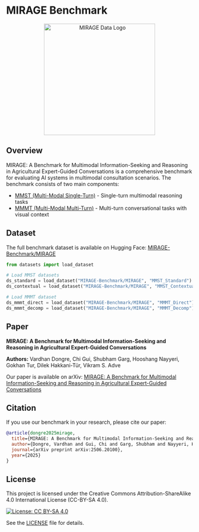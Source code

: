 # MIRAGE Benchmark

<div align="center">
  <img src="assets/data-logo.png" alt="MIRAGE Data Logo" width="300"/>
</div>

## Overview

MIRAGE: A Benchmark for Multimodal Information-Seeking and Reasoning in Agricultural Expert-Guided Conversations is a comprehensive benchmark for evaluating AI systems in multimodal consultation scenarios. The benchmark consists of two main components:

- [MMST (Multi-Modal Single-Turn)](MMST/README.md) - Single-turn multimodal reasoning tasks
- [MMMT (Multi-Modal Multi-Turn)](MMMT/README.md) - Multi-turn conversational tasks with visual context

## Dataset

The full benchmark dataset is available on Hugging Face:
[MIRAGE-Benchmark/MIRAGE](https://huggingface.co/MIRAGE-Benchmark)

```python
from datasets import load_dataset

# Load MMST datasets
ds_standard = load_dataset("MIRAGE-Benchmark/MIRAGE", "MMST_Standard")
ds_contextual = load_dataset("MIRAGE-Benchmark/MIRAGE", "MMST_Contextual")

# Load MMMT dataset
ds_mmmt_direct = load_dataset("MIRAGE-Benchmark/MIRAGE", "MMMT_Direct")
ds_mmmt_decomp = load_dataset("MIRAGE-Benchmark/MIRAGE", "MMMT_Decomp")
```

## Paper

**MIRAGE: A Benchmark for Multimodal Information-Seeking and Reasoning in Agricultural Expert-Guided Conversations**

**Authors:** Vardhan Dongre, Chi Gui, Shubham Garg, Hooshang Nayyeri, Gokhan Tur, Dilek Hakkani-Tür, Vikram S. Adve

Our paper is available on arXiv:
[MIRAGE: A Benchmark for Multimodal Information-Seeking and Reasoning in Agricultural Expert-Guided Conversations](https://arxiv.org/abs/2506.20100)

## Citation

If you use our benchmark in your research, please cite our paper:

```bibtex
@article{dongre2025mirage,
  title={MIRAGE: A Benchmark for Multimodal Information-Seeking and Reasoning in Agricultural Expert-Guided Conversations},
  author={Dongre, Vardhan and Gui, Chi and Garg, Shubham and Nayyeri, Hooshang and Tur, Gokhan and Hakkani-T{\"u}r, Dilek and Adve, Vikram S},
  journal={arXiv preprint arXiv:2506.20100},
  year={2025}
}
```

## License

This project is licensed under the Creative Commons Attribution-ShareAlike 4.0 International License (CC-BY-SA 4.0).

[![License: CC BY-SA 4.0](https://img.shields.io/badge/License-CC%20BY--SA%204.0-lightgrey.svg)](https://creativecommons.org/licenses/by-sa/4.0/)

See the [LICENSE](LICENSE) file for details.
